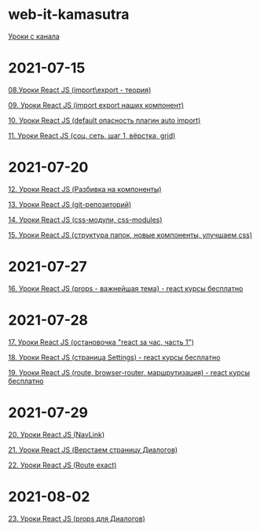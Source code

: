 # web-it-kamasutra

[Уроки с канала](https://www.youtube.com/playlist?list=PLcvhF2Wqh7DNVy1OCUpG3i5lyxyBWhGZ8)

# 2021-07-15

[08.Уроки React JS (import\export - теория)](https://www.youtube.com/watch?v=lXpPS4wKDfE&list=PLcvhF2Wqh7DNVy1OCUpG3i5lyxyBWhGZ8&index=9)

[09. Уроки React JS (import export наших компонент)](https://www.youtube.com/watch?v=VTr3pCutjxg&list=PLcvhF2Wqh7DNVy1OCUpG3i5lyxyBWhGZ8&index=9)

[10. Уроки React JS (default опасность плагин auto import)](https://www.youtube.com/watch?v=TZUPCqfs8VU)

[11. Уроки React JS (соц. сеть, шаг 1, вёрстка, grid)](https://www.youtube.com/watch?v=t6rAzhi3vjQ)

# 2021-07-20

[12. Уроки React JS (Разбивка на компоненты)](https://www.youtube.com/watch?v=00ZNuBIE-pM)

[13. Уроки React JS (git-репозиторий)](https://www.youtube.com/watch?v=6pAkynDPXEc)

[14. Уроки React JS (css-модули, css-modules)](https://www.youtube.com/watch?v=bQ3UPYFHyJ0)

[15. Уроки React JS (структура папок, новые компоненты, улучшаем css)](https://www.youtube.com/watch?v=8VOuxijh9_s)

# 2021-07-27

[16. Уроки React JS (props - важнейшая тема) - react курсы бесплатно](https://www.youtube.com/watch?v=-mDs48HB3II)

# 2021-07-28

[17. Уроки React JS (остановочка "react за час, часть 1")](https://www.youtube.com/watch?v=Ps2TiA5dIKc)

[18. Уроки React JS (страница Settings) - react курсы бесплатно](https://www.youtube.com/watch?v=IL1LTYDNAhk)

[19. Уроки React JS (route, browser-router, маршрутизация) - react курсы бесплатно](https://www.youtube.com/watch?v=5X5ZLWdAnt4)

# 2021-07-29

[20. Уроки React JS (NavLink)](https://www.youtube.com/watch?v=Wm62LRtxomk)

[21. Уроки React JS (Верстаем страницу Диалогов)](https://www.youtube.com/watch?v=vcGrFNXy3zk)

[22. Уроки React JS (Route exact)](https://www.youtube.com/watch?v=HfGD5xRIiMU)
# 2021-08-02

[23. Уроки React JS (props для Диалогов)](https://www.youtube.com/watch?v=DnRvj9A_1ps)

[]()

[]()

[]()
